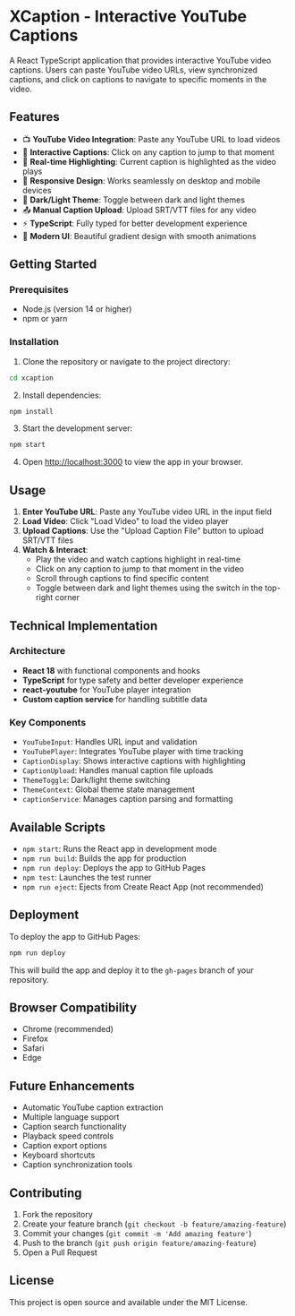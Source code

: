 # XCaption - Interactive YouTube Captions

A React TypeScript application that provides interactive YouTube video captions. Users can paste YouTube video URLs, view synchronized captions, and click on captions to navigate to specific moments in the video.

## Features

- 📺 **YouTube Video Integration**: Paste any YouTube URL to load videos
- 📝 **Interactive Captions**: Click on any caption to jump to that moment
- 🎯 **Real-time Highlighting**: Current caption is highlighted as the video plays
- 📱 **Responsive Design**: Works seamlessly on desktop and mobile devices
- 🌙 **Dark/Light Theme**: Toggle between dark and light themes
- 📤 **Manual Caption Upload**: Upload SRT/VTT files for any video
- ⚡ **TypeScript**: Fully typed for better development experience
- 🎨 **Modern UI**: Beautiful gradient design with smooth animations

## Getting Started

### Prerequisites

- Node.js (version 14 or higher)
- npm or yarn

### Installation

1. Clone the repository or navigate to the project directory:

```bash
cd xcaption
```

2. Install dependencies:

```bash
npm install
```

3. Start the development server:

```bash
npm start
```

4. Open [http://localhost:3000](http://localhost:3000) to view the app in your browser.

## Usage

1. **Enter YouTube URL**: Paste any YouTube video URL in the input field
2. **Load Video**: Click "Load Video" to load the video player
3. **Upload Captions**: Use the "Upload Caption File" button to upload SRT/VTT files
4. **Watch & Interact**:
   - Play the video and watch captions highlight in real-time
   - Click on any caption to jump to that moment in the video
   - Scroll through captions to find specific content
   - Toggle between dark and light themes using the switch in the top-right corner

## Technical Implementation

### Architecture

- **React 18** with functional components and hooks
- **TypeScript** for type safety and better developer experience
- **react-youtube** for YouTube player integration
- **Custom caption service** for handling subtitle data

### Key Components

- `YouTubeInput`: Handles URL input and validation
- `YouTubePlayer`: Integrates YouTube player with time tracking
- `CaptionDisplay`: Shows interactive captions with highlighting
- `CaptionUpload`: Handles manual caption file uploads
- `ThemeToggle`: Dark/light theme switching
- `ThemeContext`: Global theme state management
- `captionService`: Manages caption parsing and formatting

## Available Scripts

- `npm start`: Runs the React app in development mode
- `npm run build`: Builds the app for production
- `npm run deploy`: Deploys the app to GitHub Pages
- `npm test`: Launches the test runner
- `npm run eject`: Ejects from Create React App (not recommended)

## Deployment

To deploy the app to GitHub Pages:

```bash
npm run deploy
```

This will build the app and deploy it to the `gh-pages` branch of your repository.

## Browser Compatibility

- Chrome (recommended)
- Firefox
- Safari
- Edge

## Future Enhancements

- Automatic YouTube caption extraction
- Multiple language support
- Caption search functionality
- Playback speed controls
- Caption export options
- Keyboard shortcuts
- Caption synchronization tools

## Contributing

1. Fork the repository
2. Create your feature branch (`git checkout -b feature/amazing-feature`)
3. Commit your changes (`git commit -m 'Add amazing feature'`)
4. Push to the branch (`git push origin feature/amazing-feature`)
5. Open a Pull Request

## License

This project is open source and available under the MIT License.
